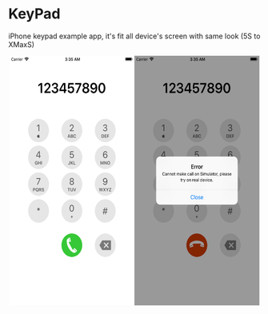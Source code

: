 # KeyPad
iPhone keypad example app, it's fit all device's screen with same look (5S to XMaxS)

<div align="center">
  <img src="https://github.com/Coder-ACJHP/KeyPad/blob/master/screenshot.jpg" width=500 height=500>
</div>
